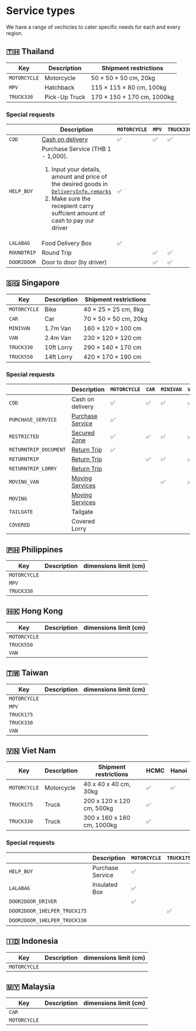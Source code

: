 # Service types

We have a range of vechicles to cater specific needs for each and every region.

[//]: # 'talk about how profession and locale savvy our locale Drivers are and why you should use us.'

## 🇹🇭 Thailand

| Key          | Description   | Shipment restrictions      |
| ------------ | ------------- | -------------------------- |
| `MOTORCYCLE` | Motorcycle    | 50 × 50 × 50 cm, 20kg      |
| `MPV`        | Hatchback     | 115 × 115 × 80 cm, 100kg   |
| `TRUCK330`   | Pick-Up Truck | 170 × 150 × 170 cm, 1000kg |

### Special requests

|             | Description                                                                                                                                                                                                                                               | `MOTORCYCLE` | `MPV` | `TRUCK330` |
| ----------- | --------------------------------------------------------------------------------------------------------------------------------------------------------------------------------------------------------------------------------------------------------- | ------------ | ----- | ---------- |
| `COD`       | [Cash on delivery](https://www.lalamove.com/thailand/bangkok/en/cod)                                                                                                                                                                                      | ✅           | ✅    | ✅         |
| `HELP_BUY`  | Purchase Service (THB 1 - 1,000). <ol><li>Input your details, amount and price of the desired goods in [`DeliveryInfo.remarks`](#get-a-quotation-deliveryinfo)</li><li>Make sure the recepient carry suffcient amount of cash to pay our driver</li></ol> | ✅           |       |            |
| `LALABAG`   | Food Delivery Box                                                                                                                                                                                                                                         | ✅           |       |            |
| `ROUNDTRIP` | Round Trip                                                                                                                                                                                                                                                |              | ✅    | ✅         |
| `DOOR2DOOR` | Door to door (by driver)                                                                                                                                                                                                                                  |              | ✅    | ✅         |

## 🇸🇬 Singapore

| Key          | Description | Shipment restrictions |
| ------------ | ----------- | --------------------- |
| `MOTORCYCLE` | Bike        | 40 × 25 × 25 cm, 8kg  |
| `CAR`        | Car         | 70 × 50 × 50 cm, 20kg |
| `MINIVAN`    | 1.7m Van    | 160 × 120 × 100 cm    |
| `VAN`        | 2.4m Van    | 230 × 120 × 120 cm    |
| `TRUCK330`   | 10ft Lorry  | 290 × 140 × 170 cm    |
| `TRUCK550`   | 14ft Lorry  | 420 × 170 × 190 cm    |

### Special requests

|                       | Description                                                                        | `MOTORCYCLE` | `CAR` | `MINIVAN` | `VAN` | `TRUCK330` | `TRUCK550` |
| --------------------- | ---------------------------------------------------------------------------------- | ------------ | ----- | --------- | ----- | ---------- | ---------- |
| `COD`                 | Cash on delivery                                                                   | ✅           | ✅    | ✅        | ✅    | ✅         | ✅         |
| `PURCHASE_SERVICE`    | [Purchase Service](https://www.lalamove.com/singapore/en/eateries_purchaseservice) | ✅           |       |           |       |            |            |
| `RESTRICTED`          | [Secured Zone](http://restsg.vanapi.com/updatable/restricted_zone)                 | ✅           | ✅    | ✅        | ✅    | ✅         | ✅         |
| `RETURNTRIP_DOCUMENT` | [Return Trip](http://restsg.vanapi.com/updatable/return_trip)                      | ✅           |       |           |       |            |            |
| `RETURNTRIP`          | [Return Trip](http://restsg.vanapi.com/updatable/return_trip)                      |              | ✅    | ✅        | ✅    |            |            |
| `RETURNTRIP_LORRY`    | [Return Trip](http://restsg.vanapi.com/updatable/return_trip)                      |              |       |           |       | ✅         | ✅         |
| `MOVING_VAN`          | [Moving Services](http://restsg.vanapi.com/updatable/moving_service)               |              |       | ✅        | ✅    |            |
| `MOVING`              | [Moving Services](http://restsg.vanapi.com/updatable/moving_service)               |              |       |           |       | ✅         | ✅         |
| `TAILGATE`            | Tailgate                                                                           |              |       |           |       | ✅         | ✅         |
| `COVERED`             | Covered Lorry                                                                      |              |       |           |       | ✅         | ✅         |

## 🇵🇭 Philippines

| Key          | Description | dimensions limit (cm) |
| ------------ | ----------- | --------------------- |
| `MOTORCYCLE` |             |                       |
| `MPV`        |             |                       |
| `TRUCK330`   |             |                       |

## 🇭🇰 Hong Kong

| Key          | Description | dimensions limit (cm) |
| ------------ | ----------- | --------------------- |
| `MOTORCYCLE` |             |                       |
| `TRUCK550`   |             |                       |
| `VAN`        |             |                       |

## 🇹🇼 Taiwan

| Key          | Description | dimensions limit (cm) |
| ------------ | ----------- | --------------------- |
| `MOTORCYCLE` |             |                       |
| `MPV`        |             |                       |
| `TRUCK175`   |             |                       |
| `TRUCK330`   |             |                       |
| `VAN`        |             |                       |

## 🇻🇳 Viet Nam

| Key          | Description | Shipment restrictions      | HCMC | Hanoi |
| ------------ | ----------- | -------------------------- | ---- | ----- |
| `MOTORCYCLE` | Motorcycle  | 40 x 40 x 40 cm, 30kg      | ✅   | ✅    |
| `TRUCK175`   | Truck       | 200 x 120 x 120 cm, 500kg  | ✅   |       |
| `TRUCK330`   | Truck       | 300 x 160 x 160 cm, 1000kg | ✅   |       |

### Special requests

|                              | Description      | `MOTORCYCLE` | `TRUCK175` | `TRUCK330` |
| ---------------------------- | ---------------- | ------------ | ---------- | ---------- |
| `HELP_BUY`                   | Purchase Service | ✅           |            |            |
| `LALABAG`                    | Insulated Box    | ✅           |            |            |
| `DOOR2DOOR_DRIVER`           |                  | ✅           |            |            |
| `DOOR2DOOR_1HELPER_TRUCK175` |                  |              | ✅         |            |
| `DOOR2DOOR_1HELPER_TRUCK330` |                  |              |            | ✅         |

## 🇮🇩 Indonesia

| Key          | Description | dimensions limit (cm) |
| ------------ | ----------- | --------------------- |
| `MOTORCYCLE` |             |                       |

## 🇲🇾 Malaysia

| Key          | Description | dimensions limit (cm) |
| ------------ | ----------- | --------------------- |
| `CAR`        |             |                       |
| `MOTORCYCLE` |             |                       |
